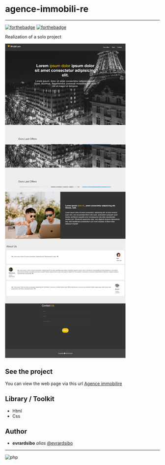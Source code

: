# agence-immobili-re

<hr>

[![forthebadge](https://forthebadge.com/images/badges/uses-html.svg)](https://forthebadge.com)
[![forthebadge](https://forthebadge.com/images/badges/uses-css.svg)](https://forthebadge.com)

Realization of a solo project

![Preview](assets/img/hotel.png)

## See the project

You can view the web page via this url [Agence immobilire](https://boisterous-brigadeiros-bc680e.netlify.app/)

## Library / Toolkit

- Html
- Css

## Author

- **evrardsibo** _alias_ [@evrardsibo](https://github.com/evrardsibo)

<hr>

![php](https://media.giphy.com/media/fYk85LpbDZb1PBtBxx/giphy.gif)
